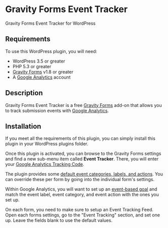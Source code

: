 Gravity Forms Event Tracker
======================
Gravity Forms Event Tracker for WordPress

## Requirements 
To use this WordPress plugin, you will need:
<ul>
<li>WordPress 3.5 or greater</li>
<li>PHP 5.3 or greater</li>
<li><a href="http://www.gravityforms.com/">Gravity Forms</a> v1.8 or greater</li>
<li>A <a href="http://www.google.com/analytics/">Google Analytics</a> account</li>
</ul>

## Description

Gravity Forms Event Tracker is a free <a href="http://www.gravityforms.com/">Gravity Forms</a> add-on that allows you to track submission events with <a href="http://www.google.com/analytics/">Google Analytics</a>.

## Installation

If you meet all the requirements of this plugin, you can simply install this plugin in your WordPress plugins folder.

Once this plugin is activated, you can browse to the Gravity Forms settings and find a new sub-menu item called <strong>Event Tracker</strong>.  There, you will enter your <a href="https://support.google.com/analytics/answer/1032385?hl=en">Google Analytics Tracking Code</a>.

The plugin provides some <a href="http://www.nvisionsolutions.ca/blog/search-engine-optimization/gravity-forms-scalable-event-tracking-google-analytics/">default event categories, labels, and actions</a>.  You can override these per form by going into the individual form's settings. 

Within Google Analytics, you will want to set up an <a href="https://support.google.com/analytics/answer/1032415?hl=en">event-based goal</a> and match the event label, event category, and event action with the ones you set up.

On each form, you need to make sure to setup an Event Tracking Feed. Open each forms settings, go to the "Event Tracking" section, and set one up. Leave the fields blank to use the default values. 
